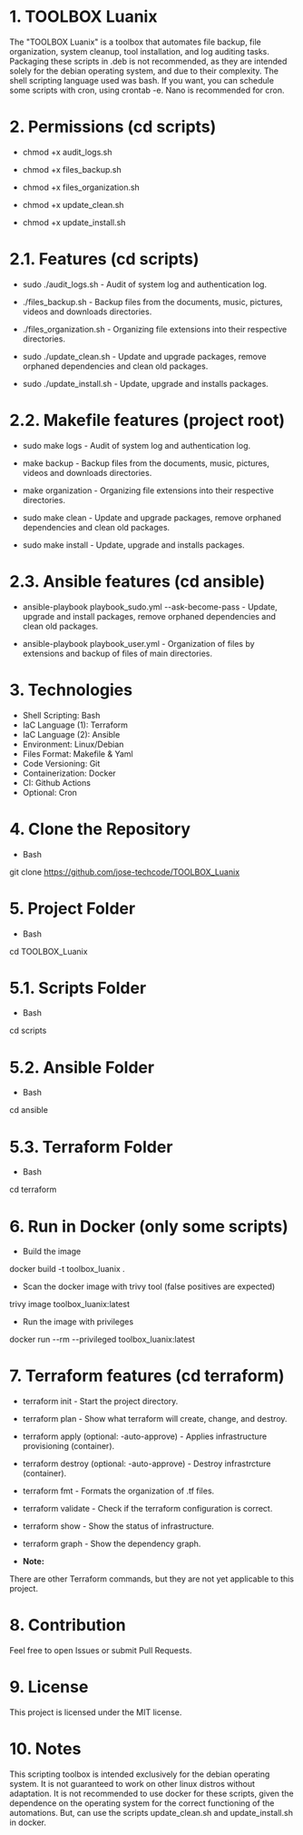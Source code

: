 # 1. TOOLBOX Luanix

The "TOOLBOX Luanix" is a toolbox that automates file backup, file organization, system cleanup, tool installation, and log auditing tasks. Packaging these scripts in .deb is not recommended, as they are intended solely for the debian operating system, and due to their complexity. The shell scripting language used was bash. If you want, you can schedule some scripts with cron, using crontab -e. Nano is recommended for cron.

# 2. Permissions (cd scripts)

- chmod +x audit_logs.sh

- chmod +x files_backup.sh

- chmod +x files_organization.sh

- chmod +x update_clean.sh

- chmod +x update_install.sh

# 2.1. Features (cd scripts)

- sudo ./audit_logs.sh - Audit of system log and authentication log.

- ./files_backup.sh - Backup files from the documents, music, pictures, videos and downloads
directories.

- ./files_organization.sh - Organizing file extensions into their respective directories.

- sudo ./update_clean.sh - Update and upgrade packages, remove orphaned dependencies and clean old packages.

- sudo ./update_install.sh - Update, upgrade and installs packages.

# 2.2. Makefile features (project root)

- sudo make logs - Audit of system log and authentication log.

- make backup - Backup files from the documents, music, pictures, videos and downloads
directories.

- make organization - Organizing file extensions into their respective directories.

- sudo make clean - Update and upgrade packages, remove orphaned dependencies and clean old packages.

- sudo make install - Update, upgrade and installs packages.

# 2.3. Ansible features (cd ansible)

- ansible-playbook playbook_sudo.yml --ask-become-pass - Update, upgrade and install packages, remove orphaned dependencies and clean old packages.

- ansible-playbook playbook_user.yml - Organization of files by extensions and backup of files of main directories.

# 3. Technologies

- Shell Scripting: Bash
- IaC Language (1): Terraform
- IaC Language (2): Ansible
- Environment: Linux/Debian
- Files Format: Makefile & Yaml
- Code Versioning: Git
- Containerization: Docker
- CI: Github Actions
- Optional: Cron

# 4. Clone the Repository

- Bash

git clone https://github.com/jose-techcode/TOOLBOX_Luanix

# 5. Project Folder

- Bash

cd TOOLBOX_Luanix

# 5.1. Scripts Folder

- Bash

cd scripts

# 5.2. Ansible Folder

- Bash

cd ansible

# 5.3. Terraform Folder

- Bash

cd terraform

# 6. Run in Docker (only some scripts)

- Build the image

docker build -t toolbox_luanix .

- Scan the docker image with trivy tool (false positives are expected)

trivy image toolbox_luanix:latest

- Run the image with privileges

docker run --rm --privileged toolbox_luanix:latest

# 7. Terraform features (cd terraform)

- terraform init - Start the project directory.

- terraform plan - Show what terraform will create, change, and destroy.

- terraform apply (optional: -auto-approve) - Applies infrastructure provisioning (container).

- terraform destroy (optional: -auto-approve) - Destroy infrastrcture (container).

- terraform fmt - Formats the organization of .tf files.

- terraform validate - Check if the terraform configuration is correct.

- terraform show - Show the status of infrastructure.

- terraform graph - Show the dependency graph.

- **Note:** 

There are other Terraform commands, but they are not yet applicable to this project.

# 8. Contribution

Feel free to open Issues or submit Pull Requests.

# 9. License

This project is licensed under the MIT license.

# 10. Notes

This scripting toolbox is intended exclusively for the debian operating system. It is not guaranteed to work on other linux distros without adaptation. It is not recommended to use docker for these scripts, given the dependence on the operating system for the correct functioning of the automations. But, can use the scripts update_clean.sh and update_install.sh in docker.